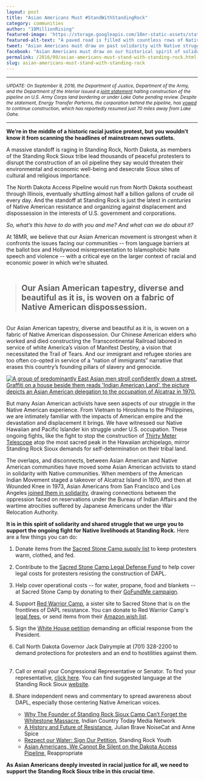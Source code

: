 ```yaml
---
layout: post
title: "Asian Americans Must #StandWithStandingRock"
category: communities
author: "18MillionRising"
featured-image: 'https://storage.googleapis.com/18mr-static-assets/static/images/featured/2016-09-09-standing-rock-sioux.jpg'
featured-alt-text: "A paved road is filled with countless rows of Native American activists, many with raised fists. A red banner in the front reads: 'Defend The Sacred'. A clear landscape fades into a dark, overcast, sky."
tweet: "Asian Americans must draw on past solidarity with Native struggle and support the %23NoDAPL fight"
facebook: "Asian Americans must draw on our historical spirit of solidarity and shared struggle with Native American communities to support the #NoDAPL fight for Sioux self-determination at Standing Rock."
permalink: /2016/09/asian-americans-must-stand-with-standing-rock.html
slug: asian-americans-must-stand-with-standing-rock
---
```

<HR>
<p style="font-size:12px"><i>UPDATE: On September 9, 2016, the Department of Justice, Department of the Army, and the Department of the Interior issued a <a href = "https://www.justice.gov/opa/pr/joint-statement-department-justice-department-army-and-department-interior-regarding-standing">joint statement</a> halting construction of the pipeline on U.S. Army Corps land bordering or under Lake Oahe pending review. Despite the statement, Energy Transfer Parterns, the corporation behind the pipeline, has <a href = "http://www.commondreams.org/news/2016/09/13/dakota-access-construction-will-continue-pipeline-corp-ceo-vows">vowed</a> to continue construction, which has reportedly resumed just 70 miles away from Lake Oahe.</i></p>
<HR>

<b>We’re in the middle of a historic racial justice protest, but you wouldn’t know it from scanning the headlines of mainstream news outlets.</b> 

A massive standoff is raging in Standing Rock, North Dakota, as members of the Standing Rock Sioux tribe lead thousands of peaceful protesters to disrupt the construction of an oil pipeline they say would threaten their environmental and economic well-being and desecrate Sioux sites of cultural and religious importance. 

The North Dakota Access Pipeline would run from North Dakota southeast through Illinois, eventually shuttling almost half a billion gallons of crude oil every day. And the standoff at Standing Rock is just the latest in <i>centuries</i> of Native American resistance and organizing against displacement and dispossession in the interests of U.S. government and corporations.  

<i>So, what’s this have to do with you and me? And what can we do about it?</i>

At 18MR, we believe that our Asian American movement is strongest when it confronts the issues facing our communities -- from language barriers at the ballot box and Hollywood misrepresentation to Islamophobic hate speech and violence -- with a critical eye on the larger context of racial and economic power in which we’re situated.  
<br>

> ## Our Asian American tapestry, diverse and beautiful as it is, is woven on a fabric of Native American dispossession. 

<br>
Our Asian American tapestry, diverse and beautiful as it is, is woven on a fabric of Native American dispossession. Our Chinese American elders who worked and died constructing the Transcontinental Railroad labored in service of white America’s vision of Manifest Destiny, a vision that necessitated the Trail of Tears. And our immigrant and refugee stories are too often co-opted in service of a “nation of immigrants” narrative that erases this country’s founding pillars of slavery and genocide.  

<a href="http://go.galegroup.com/ps/anonymous?id=GALE%7CA359131052&sid=googleScholar&v=2.1&it=r&linkaccess=fulltext&issn=00933139&p=AONE&sw=w&authCount=1&isAnonymousEntry=true">![A group of predominantly East Asian men stroll confidently down a street. Graffiti on a house beside them reads 'Indian American Land'. the picture depicts an Asian American delegation to the occupation of Alcatraz in 1970.](https://storage.googleapis.com/18mr-static-assets/static/images/blog/2016-09-09-in-support-of-native-american-activists-at-standing-rock/2016-09-09-asian-americans-alcatraz.jpg)</a>

But many Asian American activists have seen aspects of our struggle in the Native American experience. From Vietnam to Hiroshima to the Philippines, we are intimately familiar with the impacts of American empire and the devastation and displacement it brings. We have witnessed our Native Hawaiian and Pacific Islander kin struggle under U.S. occupation. These ongoing fights, like the fight to stop the construction of [Thirty Meter Telescope](http://hawaiitribune-herald.com/news/local-news/taking-stand-standing-rock-tmt-protesters-join-native-americans-north-dakota) atop the most sacred peak in the Hawaiian archipelago, mirror Standing Rock Sioux demands for self-determination on their tribal land. 

The overlaps, and disconnects, between Asian American and Native American communities have moved some Asian American activists to stand in solidarity with Native communities. When members of the American Indian Movement staged a takeover of Alcatraz Island in 1970, and then at Wounded Knee in 1973, Asian Americans from San Francisco and Los Angeles [joined them in solidarity](https://www.youtube.com/watch?v=LaWvqvWpFfk), drawing connections between the oppression faced on reservations under the Bureau of Indian Affairs and the wartime atrocities suffered by Japanese Americans under the War Relocation Authority. 

<b>It is in this spirit of solidarity and shared struggle that we urge you to support the ongoing fight for Native livelihoods at Standing Rock.</b> Here are a few things you can do: 

1. Donate items from the [Sacred Stone Camp supply list](http://sacredstonecamp.org/supply-list) to keep protesters warm, clothed, and fed.
&nbsp;

2. Contribute to the [Sacred Stone Camp Legal Defense Fund](https://fundrazr.com/d19fAf) to help cover legal costs for protesters resisting the construction of DAPL.
&nbsp;

3. Help cover operational costs -- for water, propane, food and blankets -- at Sacred Stone Camp by donating to their [GoFundMe campaign](https://www.gofundme.com/sacredstonecamp).
&nbsp;

4. Support [Red Warrior Camp](https://nodaplsolidarity.org/support-the-camps/), a sister site to Sacred Stone that is on the frontlines of DAPL resistance. You can donate to Red Warrior Camp's [legal fees](https://www.generosity.com/fundraising/red-warrior-camp-legal-fund-nodapl), or send items from their [Amazon wish list](https://www.amazon.com/gp/registry/wishlist/1QSHN0U0QGJW0/ref=cm_sw_su_w). 
&nbsp;

5. Sign the [White House petition](https://petitions.whitehouse.gov/petition/stop-construction-dakota-access-pipeline-which-endangers-water-supply-native-american-reservations) demanding an official response from the President.
&nbsp;

6. Call North Dakota Governor Jack Dalrymple at (701) 328-2200 to demand protections for protesters and an end to hostilities against them.
&nbsp;

7. Call or email your Congressional Representative or Senator. To find your representative, [click here](http://www.house.gov/representatives/find/). You can find suggested language at the Standing Rock Sioux [website](http://standingrock.org/news/call-for-support--stand-with-standing-rock/).
&nbsp;

8. Share independent news and commentary to spread awareness about DAPL, especially those centering Native American voices.
<ul><ul>
			<li><a href ="http://indiancountrytodaymedianetwork.com/2016/09/03/why-founder-standing-rock-sioux-camp-cant-forget-whitestone-massacre-165672">Why The Founder of Standing Rock Sioux Camp Can’t Forget the Whitestone Massacre</a>, Indian Country Today Media Network</li>
			<li><a href = "https://www.jacobinmag.com/2016/09/standing-rock-dakota-access-pipeline-protest/">A History and Future of Resistance</a>, Julian Brave NoiseCat and Anne Spice</li> 
			<li><a href = "https://www.youtube.com/watch?v=XL0aq05t7ds">Rezpect our Water: Sign Our Petition</a>, Standing Rock Youth</li>
			<li><a href = "http://reappropriate.co/2016/09/asian-americans-we-cannot-be-silent-on-the-dakota-access-pipeline-nodapl/">Asian Americans, We Cannot Be Silent on the Dakota Access Pipeline</a>, Reappropriate</li>
</ul></ul>

<b>As Asian Americans deeply invested in racial justice for all, we need to support the Standing Rock Sioux tribe in this crucial time.</b> 






